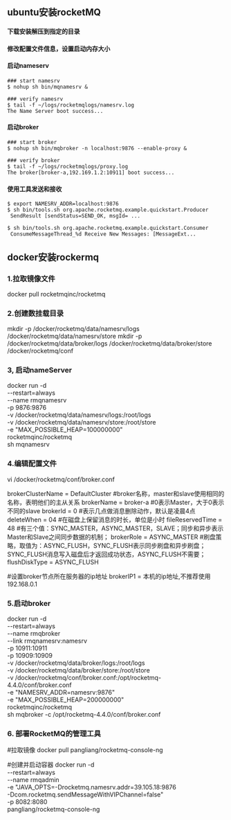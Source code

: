 ## ubuntu安装rocketMQ
#### 下载安装解压到指定的目录
#### 修改配置文件信息，设置启动内存大小
#### 启动nameserv
```
### start namesrv
$ nohup sh bin/mqnamesrv &
 
### verify namesrv 
$ tail -f ~/logs/rocketmqlogs/namesrv.log
The Name Server boot success...
```
#### 启动broker
```
### start broker
$ nohup sh bin/mqbroker -n localhost:9876 --enable-proxy &

### verify broker
$ tail -f ~/logs/rocketmqlogs/proxy.log 
The broker[broker-a,192.169.1.2:10911] boot success...
```

#### 使用工具发送和接收
```
$ export NAMESRV_ADDR=localhost:9876
$ sh bin/tools.sh org.apache.rocketmq.example.quickstart.Producer
 SendResult [sendStatus=SEND_OK, msgId= ...

$ sh bin/tools.sh org.apache.rocketmq.example.quickstart.Consumer
 ConsumeMessageThread_%d Receive New Messages: [MessageExt...
```
## docker安装rockermq

### 1.拉取镜像文件
docker pull rocketmqinc/rocketmq

### 2.创建数挂载目录
mkdir -p  /docker/rocketmq/data/namesrv/logs   /docker/rocketmq/data/namesrv/store
mkdir -p  /docker/rocketmq/data/broker/logs   /docker/rocketmq/data/broker/store /docker/rocketmq/conf

### 3, 启动nameServer
docker run -d \
--restart=always \
--name rmqnamesrv \
-p 9876:9876 \
-v /docker/rocketmq/data/namesrv/logs:/root/logs \
-v /docker/rocketmq/data/namesrv/store:/root/store \
-e "MAX_POSSIBLE_HEAP=100000000" \
rocketmqinc/rocketmq \
sh mqnamesrv 

### 4.编辑配置文件
vi /docker/rocketmq/conf/broker.conf

brokerClusterName = DefaultCluster
#broker名称，master和slave使用相同的名称，表明他们的主从关系
brokerName = broker-a
#0表示Master，大于0表示不同的slave
brokerId = 0
#表示几点做消息删除动作，默认是凌晨4点
deleteWhen = 04
#在磁盘上保留消息的时长，单位是小时
fileReservedTime = 48
#有三个值：SYNC_MASTER，ASYNC_MASTER，SLAVE；同步和异步表示Master和Slave之间同步数据的机制；
brokerRole = ASYNC_MASTER
#刷盘策略，取值为：ASYNC_FLUSH，SYNC_FLUSH表示同步刷盘和异步刷盘；SYNC_FLUSH消息写入磁盘后才返回成功状态，ASYNC_FLUSH不需要；
flushDiskType = ASYNC_FLUSH

#设置broker节点所在服务器的ip地址
brokerIP1 = 本机的ip地址,不推荐使用192.168.0.1

### 5.启动broker
docker run -d  \
--restart=always \
--name rmqbroker \
--link rmqnamesrv:namesrv \
-p 10911:10911 \
-p 10909:10909 \
-v  /docker/rocketmq/data/broker/logs:/root/logs \
-v  /docker/rocketmq/data/broker/store:/root/store \
-v /docker/rocketmq/conf/broker.conf:/opt/rocketmq-4.4.0/conf/broker.conf \
-e "NAMESRV_ADDR=namesrv:9876" \
-e "MAX_POSSIBLE_HEAP=200000000" \
rocketmqinc/rocketmq \
sh mqbroker -c /opt/rocketmq-4.4.0/conf/broker.conf

### 6. 部署RocketMQ的管理工具
#拉取镜像 
docker pull pangliang/rocketmq-console-ng

#创建并启动容器 
docker run -d \
--restart=always \
--name rmqadmin \
-e "JAVA_OPTS=-Drocketmq.namesrv.addr=39.105.18:9876 \
-Dcom.rocketmq.sendMessageWithVIPChannel=false" \
-p 8082:8080 \
pangliang/rocketmq-console-ng


